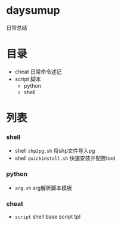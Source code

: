 # daysumup
日常总结

# 目录
- cheat 日常命令述记
- script 脚本
    + python
    + shell

# 列表

### shell
- shell `shp2pg.sh` 将shp文件导入pg
- shell `quickinstall.sh` 快速安装并配置tool

### python
- `arg.sh` arg解析脚本模板

### cheat
- `script`  shell base script tpl
